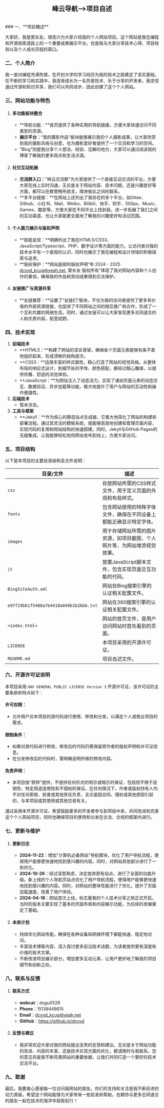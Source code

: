 <h2 style="text-align:center;">峰云导航—>项目自述</h2><br>
### 一、**项目概述**

大家好，我是窦长友，很高兴为大家介绍我的个人网站项目。这个网站是我在编程和开源探索道路上的一个重要成果展示平台，也是我与大家分享技术心得、项目经验以及个人成长历程的窗口。

### 二、**个人简介**

我一直对编程充满热情，在开封大学的学习经历为我的技术之路奠定了坚实基础。在不断的学习和实践中，我逐渐成长为一名热爱技术、乐于分享的开发者。我坚信通过开源和知识共享，我们可以共同进步，因此创建了这个个人网站。

### 三、**网站功能与特色**

1. #### **多功能板块整合**

   - **导航功能：**首页提供了各种实用的导航链接，方便大家快速访问不同类型的资源。
   - **展示平台：**“我的摄影作品”板块能够展示我的个人摄影成果，让大家欣赏到我的摄影风格与创意，也为摄影爱好者提供了一个交流和学习的空间。
   - “Blog”则是我分享个人想法、经验、见解的地方，大家可以通过阅读我的博客了解我的更多观点和生活点滴。

2. #### **社交互动拓展**

   - **交流群入口：**“峰云交流群”为大家提供了一个直接互动交流的平台，方便大家在线上实时沟通，无论是关于网站内容、技术问题，还是兴趣爱好等方面，都可以在群里畅所欲言，增进彼此之间的联系。
   - **多平台链接：**在网站上还列出了我存在的多个平台，如Gitee、Github、小红书、Mail、Weibo、Bilibili、快手、知乎、500px、Music、Games、酷安等，方便大家在不同平台上找到我，进一步拓展了我们之间的互动渠道，也让大家能更全面地了解我的兴趣爱好和活动范围。

3. #### **个人能力展示与版权声明**

   - **技能呈现：**明确列出了我在HTML5/CSS3、JavaScript/Typescript、PHP、数字设计等方面的能力，让访问者对我的技术水平有一个直观的认识，同时也展示了我在编程和设计领域的积极探索与追求。
   - **版权保护：**网站底部的版权声明“© 2024 - 2025 dcyyd_kcug@yeah.net, 窦长友 版权所有”体现了我对网站内容和个人创作的重视，确保我的作品和劳动成果得到合法保护。

4. #### **友链推广与资源共享**

   - **友链推荐：**设置了“友链们”板块，不仅为我的访问者提供了更多有价值的外部资源链接，也促进了不同网站之间的相互推广和合作，形成了一个互利共赢的网络生态。同时，通过友链可以让大家发现更多志同道合的人和优质内容，拓宽视野。

### 四、**技术实现**

1. **前端技术**
   - **HTML5：**构建了网站的坚实骨架，确保各个页面元素能够有条不紊地组织起来，形成清晰的结构层次。
   - **CSS3：**运用丰富的样式属性，精心打造了网站的视觉风格。从整体布局的响应式设计，到细节处的字体、颜色搭配，都经过精心雕琢，以提供优雅、舒适的浏览体验。
   - **JavaScript：**为网站注入了动态活力。实现了诸如页面元素的动态交互、数据验证、异步加载等功能，极大地提升了用户与网站的互动性和操作便捷性。
2. **后端技术**
   - 暂未涉及。
3. **工具与框架**
   - **Jekyll：**作为核心的静态站点生成器，它极大地简化了网站的构建和部署流程。通过其灵活的模板系统，我能够高效地创建和管理页面内容，实现代码的复用和网站结构的快速搭建。同时，Jekyll与GitHub Pages的无缝集成，让我能够轻松地将网站发布到线上，方便大家访问。

### 五、**项目结构**

以下是本项目的主要目录结构及文件说明：

| **目录/文件**                          | **描述**                                                     |
| -------------------------------------- | ------------------------------------------------------------ |
| `css`                                  | 存放网站所需的CSS样式文件，用于定义页面的外观和布局样式。    |
| `fonts`                                | 包含网站使用的特殊字体文件，确保在不同设备上都能正确显示特定字体。 |
| `images`                               | 用于存储网站所需的图片资源，如项目截图、个人照片等，为网站增添视觉效果。 |
| `js`                                   | 放置JavaScript脚本文件，包含实现页面交互功能的代码。         |
| `BingSiteAuth.xml`                     | 网站在Bing搜索引擎的认证相关配置文件。                       |
| `e97f29b61f5486a7b4418a049b1b26bb.txt` | 网站在360搜索引擎的认证相关配置文件。                        |
| `<index.html>`                         | 网站的首页文件，是用户访问网站时首先看到的页面。             |
| `LICENSE`                              | 本项目采用的开源许可证。                                     |
| `README.md`                            | 项目自述文件。                                               |

### 六、**开源许可证说明**

本项目采用 `GNU GENERAL PUBLIC LICENSE Version 3` 开源许可证，该许可证的主要条款和特点如下：

#### **许可权限：**

- 允许用户对本项目的源代码进行使用、修改和分发，以满足个人或商业项目的需求。

#### **限制条件：**

- 如果对源代码进行修改，修改后的代码仍需保留原作者的版权声明和许可证信息。
- 在分发修改后的代码时，需明确说明所做的修改内容。

#### **免责声明：**

- 本项目按“原样”提供，不提供任何形式的明示或暗示的保证，包括但不限于适销性、特定用途适用性和不侵权的保证。在任何情况下，作者或版权持有人均不对任何索赔、损害或其他责任负责，无论是因合同、侵权或其他原因引起的，与本项目或其使用或其他交易有关。

通过采用本开源许可证，希望鼓励更多的开发者参与到项目中来，共同改进和完善这个个人网站项目，同时也确保项目的使用和分发在合法、合规的框架内进行。

### 七、**更新与维护**

1. #### **更新日志**
   - **2024-11-22**：增加"计算机必备网站"导航模块，优化了用户导航流程，使得用户能够更快速地找到感兴趣的内容。同时，对网站其他部分进行了一些优化。
   - **2024-10-26**：经过深思熟虑，决定放弃原有站点，进行了全面的功能升级。新上线的个人导航页站点优化了用户导航流程，使得用户能够更快速地找到感兴趣的内容。同时，对网站的整体性能进行了优化，提升了页面加载速度，改善了用户体验。
   - **2024-04-18**：网站首次上线，标志着我的个人技术分享之旅正式开启。当时的版本主要实现了基本的页面布局和内容展示功能，为后续的发展奠定了基础。

2. #### **未来计划**

   - 持续优化网站性能，确保在各种设备和网络环境下都能快速、稳定地访问。
   - 丰富技术博客内容，深入探讨更多前沿技术话题，为读者提供更有深度和价值的技术文章。
   - 不断改进项目展示部分，增加更多互动元素，让用户更好地了解我的项目细节和创新之处。

### 八、**联系与反馈**

1. #### **联系方式**

   - **webcat**：dugu0528
   - **Phone**：15139448615
   - **Email**：dcyyd_kcug@yeah.net
   - **GitHub**：https://github.io/dcyyd

2. #### **反馈与建议**

   - 我非常欢迎大家对我的网站提出宝贵的反馈和建议。无论是关于网站功能的改进、内容的丰富，还是技术实现方面的优化，都请随时与我联系。您的意见将是我不断完善网站的重要依据，让我们共同打造一个更好的技术交流平台。

### 九、**致谢**

最后，我要衷心感谢每一位访问我网站的朋友。你们的支持和关注是我不断前进的动力源泉。希望这个网站能够为大家带来一些启发和帮助，也期待与更多志同道合的朋友一起在技术的海洋中探索前行！
